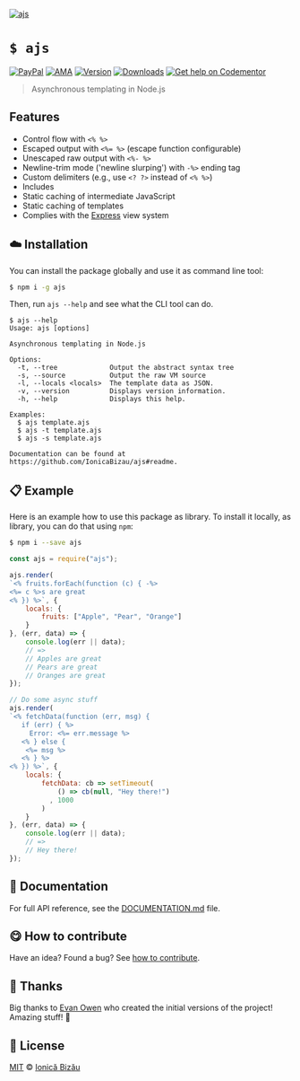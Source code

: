 
[![ajs](http://i.imgur.com/nQiOz0E.png)](#)

# `$ ajs`

 [![PayPal](https://img.shields.io/badge/%24-paypal-f39c12.svg)][paypal-donations] [![AMA](https://img.shields.io/badge/ask%20me-anything-1abc9c.svg)](https://github.com/IonicaBizau/ama) [![Version](https://img.shields.io/npm/v/ajs.svg)](https://www.npmjs.com/package/ajs) [![Downloads](https://img.shields.io/npm/dt/ajs.svg)](https://www.npmjs.com/package/ajs) [![Get help on Codementor](https://cdn.codementor.io/badges/get_help_github.svg)](https://www.codementor.io/johnnyb?utm_source=github&utm_medium=button&utm_term=johnnyb&utm_campaign=github)

> Asynchronous templating in Node.js

## Features

 - Control flow with `<% %>`
 - Escaped output with `<%= %>` (escape function configurable)
 - Unescaped raw output with `<%- %>`
 - Newline-trim mode ('newline slurping') with `-%>` ending tag
 - Custom delimiters (e.g., use `<? ?>` instead of `<% %>`)
 - Includes
 - Static caching of intermediate JavaScript
 - Static caching of templates
 - Complies with the [Express](http://expressjs.com) view system


## :cloud: Installation

You can install the package globally and use it as command line tool:


```sh
$ npm i -g ajs
```


Then, run `ajs --help` and see what the CLI tool can do.


```
$ ajs --help
Usage: ajs [options]

Asynchronous templating in Node.js

Options:
  -t, --tree             Output the abstract syntax tree
  -s, --source           Output the raw VM source
  -l, --locals <locals>  The template data as JSON.
  -v, --version          Displays version information.
  -h, --help             Displays this help.

Examples:
  $ ajs template.ajs
  $ ajs -t template.ajs
  $ ajs -s template.ajs

Documentation can be found at https://github.com/IonicaBizau/ajs#readme.
```

## :clipboard: Example


Here is an example how to use this package as library. To install it locally, as library, you can do that using `npm`:

```sh
$ npm i --save ajs
```



```js
const ajs = require("ajs");

ajs.render(
`<% fruits.forEach(function (c) { -%>
<%= c %>s are great
<% }) %>`, {
    locals: {
        fruits: ["Apple", "Pear", "Orange"]
    }
}, (err, data) => {
    console.log(err || data);
    // =>
    // Apples are great
    // Pears are great
    // Oranges are great
});

// Do some async stuff
ajs.render(
`<% fetchData(function (err, msg) {
   if (err) { %>
     Error: <%= err.message %>
   <% } else {
    <%= msg %>
   <% } %>
<% }) %>`, {
    locals: {
        fetchData: cb => setTimeout(
            () => cb(null, "Hey there!")
          , 1000
        )
    }
}, (err, data) => {
    console.log(err || data);
    // =>
    // Hey there!
});
```

## :memo: Documentation

For full API reference, see the [DOCUMENTATION.md][docs] file.

## :yum: How to contribute
Have an idea? Found a bug? See [how to contribute][contributing].

## :cake: Thanks

Big thanks to [Evan Owen](https://github.com/kainosnoema) who created the initial versions of the project! Amazing stuff! :cake:



## :scroll: License

[MIT][license] © [Ionică Bizău][website]

[paypal-donations]: https://www.paypal.com/cgi-bin/webscr?cmd=_s-xclick&hosted_button_id=RVXDDLKKLQRJW
[donate-now]: http://i.imgur.com/6cMbHOC.png

[license]: http://showalicense.com/?fullname=Ionic%C4%83%20Biz%C4%83u%20%3Cbizauionica%40gmail.com%3E%20(http%3A%2F%2Fionicabizau.net)&year=2011#license-mit
[website]: http://ionicabizau.net
[contributing]: /CONTRIBUTING.md
[docs]: /DOCUMENTATION.md

